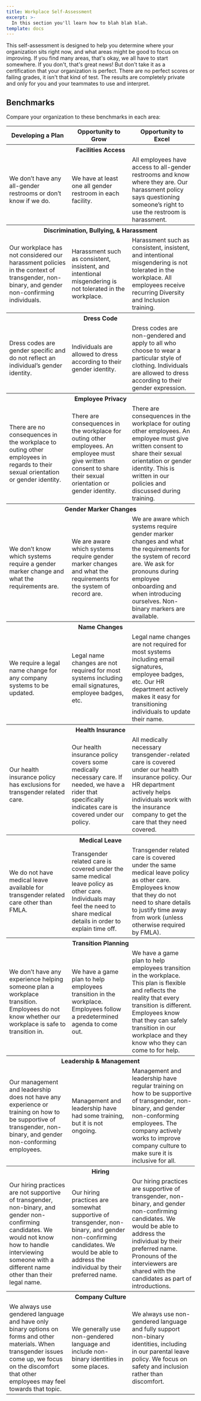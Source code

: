 ```yaml
---
title: Workplace Self-Assessment
excerpt: >-
  In this section you'll learn how to blah blah blah.
template: docs
---
```


This self-assessment is designed to help you determine where your organization
sits right now, and what areas might be good to focus on improving. If you find
many areas, that's okay, we all have to start somewhere. If you don't, that's
great news! But don't take it as a certification that your organization is
perfect. There are no perfect scores or failing grades, it isn't that kind
of test. The results are completely private and only for you and your teammates
to use and interpret.

## Benchmarks

Compare your organization to these benchmarks in each area:

<table>
  <thead>
    <tr>
      <th>Developing a Plan</th>
      <th>Opportunity to Grow</th>
      <th>Opportunity to Excel</th>
    </tr>
  </thead>
  <tbody>
    <tr>
      <th colspan="3">Facilities Access</th>
    </tr>
    <tr>
      <td>
        We don’t have any all-gender restrooms or don’t know if we do.
      </td>
      <td>
        We have at least one all gender restroom in each facility.
      </td>
      <td>
        All employees have access to all-gender restrooms and know where they
        are. Our harassment policy says questioning someone’s right to use the
        restroom is harassment.
      </td>
    </tr>
    <tr>
      <th colspan="3">Discrimination, Bullying, &amp; Harassment</th>
    </tr>
    <tr>
      <td>
        Our workplace has not considered our harassment policies in the context
        of transgender, non-binary, and gender non-confirming individuals.
      </td>
      <td>
        Harassment such as consistent, insistent, and intentional misgendering is not
        tolerated in the workplace.
      </td>
      <td>
        Harassment such as consistent, insistent, and intentional misgendering is not
        tolerated in the workplace. All employees receive recurring Diversity
        and Inclusion training.
      </td>
    </tr>
    <tr>
      <th colspan="3">Dress Code</th>
    </tr>
    <tr>
      <td>
        Dress codes are gender specific and do not reflect an individual’s
        gender identity.
      </td>
      <td>
        Individuals are allowed to dress according to their gender identity.
      </td>
      <td>
        Dress codes are non-gendered and apply to all who choose to wear a
        particular style of clothing. Individuals are allowed to dress according
        to their gender expression.
      </td>
    </tr>
    <tr>
      <th colspan="3">Employee Privacy</th>
    </tr>
    <tr>
      <td>
        There are no consequences in the workplace to outing other employees in
        regards to their sexual orientation or gender identity.
      </td>
      <td>
        There are consequences in the workplace for outing other employees. An
        employee must give written consent to share their sexual orientation or
        gender identity.
      </td>
      <td>
        There are consequences in the workplace for outing other employees. An
        employee must give written consent to share their sexual orientation or
        gender identity. This is written in our policies and discussed during
        training.
      </td>
    </tr>
    <tr>
      <th colspan="3">Gender Marker Changes</th>
    </tr>
    <tr>
      <td>
        We don’t know which systems require a gender marker change and what the
        requirements are.
      </td>
      <td>
        We are aware which systems require gender marker changes and what the
        requirements for the system of record are.
      </td>
      <td>
        We are aware which systems require gender marker changes and what the
        requirements for the system of record are. We ask for pronouns during
        employee onboarding and when introducing ourselves. Non-binary markers
        are available.
      </td>
    </tr>
    <tr>
      <th colspan="3">Name Changes</th>
    </tr>
    <tr>
      <td>
        We require a legal name change for any company systems to be updated.
      </td>
      <td>
        Legal name changes are not required for most systems including email
        signatures, employee badges, etc.
      </td>
      <td>
        Legal name changes are not required for most systems including email
        signatures, employee badges, etc. Our HR department actively makes it
        easy for transitioning individuals to update their name.
      </td>
    </tr>
    <tr>
      <th colspan="3">Health Insurance</th>
    </tr>
    <tr>
      <td>
        Our health insurance policy has exclusions for transgender related care.
      </td>
      <td>
        Our health insurance policy covers some medically necessary care. If
        needed, we have a rider that specifically indicates care is covered
        under our policy.
      </td>
      <td>
        All medically necessary transgender-related care is covered under our
        health insurance policy. Our HR department actively helps individuals
        work with the insurance company to get the care that they need covered.
      </td>
    </tr>
    <tr>
      <th colspan="3">Medical Leave</th>
    </tr>
    <tr>
      <td>
        We do not have medical leave available for transgender related care
        other than FMLA.
      </td>
      <td>
        Transgender related care is covered under the same medical leave policy
        as other care. Individuals may feel the need to share medical details in
        order to explain time off.
      </td>
      <td>
        Transgender related care is covered under the same medical leave policy
        as other care. Employees know that they do not need to share details to
        justify time away from work (unless otherwise required by FMLA).
      </td>
    </tr>
    <tr>
      <th colspan="3">Transition Planning</th>
    </tr>
    <tr>
      <td>
        We don’t have any experience helping someone plan a workplace
        transition. Employees do not know whether our workplace is safe to
        transition in.
      </td>
      <td>
        We have a game plan to help employees transition in the workplace.
        Employees follow a predetermined agenda to come out.
      </td>
      <td>
        We have a game plan to help employees transition in the workplace. This
        plan is flexible and reflects the reality that every transition is
        different. Employees know that they can safely transition in our
        workplace and they know who they can come to for help.
      </td>
    </tr>
    <tr>
      <th colspan="3">Leadership &amp; Management</th>
    </tr>
    <tr>
      <td>
        Our management and leadership does not have any experience or training
        on how to be supportive of transgender, non-binary, and gender
        non-conforming employees.
      </td>
      <td>
        Management and leadership have had some training, but it is not ongoing.
      </td>
      <td>
        Management and leadership have regular training on how to be supportive
        of transgender, non-binary, and gender non-conforming employees. The
        company actively works to improve company culture to make sure it is
        inclusive for all.
      </td>
    </tr>
    <tr>
      <th colspan="3">Hiring</th>
    </tr>
    <tr>
      <td>
        Our hiring practices are not supportive of transgender, non-binary, and
        gender non-confirming candidates. We would not know how to handle
        interviewing someone with a different name other than their legal name.
      </td>
      <td>
        Our hiring practices are somewhat supportive of transgender, non-binary,
        and gender non-confirming candidates. We would be able to address the
        individual by their preferred name.
      </td>
      <td>
        Our hiring practices are supportive of transgender, non-binary, and
        gender non-confirming candidates. We would be able to address the
        individual by their preferred name. Pronouns of the interviewers are
        shared with the candidates as part of introductions.
      </td>
    </tr>
    <tr>
        <th colspan="3">Company Culture</th>
    </tr>
    <tr>
        <td>We always use gendered language and have only binary options on forms and other materials. When transgender issues come up, we focus on the discomfort that other employees may feel towards that topic.</td>
        <td>We generally use non-gendered language and include non-binary identities in some places.</td>
        <td>We always use non-gendered language and fully support non-binary identities, including in our parental leave policy. We focus on safety and inclusion rather than discomfort.</td>
    </tr>
  </tbody>
</table>
